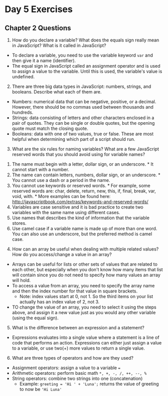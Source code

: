 # Day 5 Exercises

## Chapter 2 Questions
1) How do you declare a variable? What does the equals sign really mean in JavaScript? What is it called in JavaScript?
  * To declare a variable, you need to use the variable keyword ```var``` and then give it a name (identifier).
  * The equal sign in JavaScript called an assignment operator and is used to assign a value to the variable. Until this is used, the variable's value is undefined.


2) There are three big data types in JavaScript: numbers, strings, and booleans. Describe what each of them are.
  * Numbers: numerical data that can be negative, positive, or a decimal. However, there should be no commas used between thousands and hundreds.
  * Strings: data consisting of letters and other characters enclosed in a pair of quotes. They can be single or double quotes, but the opening quote must match the closing quote.
  * Booleans: data with one of two values, true or false. These are most helpful when determining which part of a script should run.


3) What are the six rules for naming variables? What are a few JavaScript reserved words that you should avoid using for variable names?
  1. The name must begin with a letter, dollar sign, or an underscore.
    * It cannot start with a number.
  2. The name can contain letters, numbers, dollar sign, or an underscore.
    * You cannot use a dash or a period in the name.
  3. You cannot use keywords or reserved words.
    * For example, some reserved words are: char, delete, return, new, this, if, final, break, var, void, with.
    * More examples can be found here: http://javascriptbook.com/extras/keywords-and-reserved-words/
  4. Variables are case sensitive and it is bad practice to create two variables with the same name using different cases.
  5. Use names that describes the kind of information that the variable stores.
  6. Use camel case if a variable name is made up of more than one word. You can also use an underscore, but the preferred method is camel case.


4) How can an array be useful when dealing with multiple related values? How do you access/change a value in an array?
  * Arrays can be useful for lists or other sets of values that are related to each other, but especially when you don't know how many items that list will contain since you do not need to specify how many values an array will hold.
  * To access a value from an array, you need to specify the array name and then the index number for that value in square brackets.
    * Note: index values start at 0, not 1. So the third items on your list actually has an index value of 2, not 3.
  * TO change the value of an array, you need to select it using the steps above, and assign it a new value just as you would any other variable (using the equal sign).


5) What is the difference between an expression and a statement?
  * Expressions evaluates into a single value where a statement is a line of code that performs an action. Expressions can either just assign a value to a variable, or use two(+) more values to return a single value.


6) What are three types of operators and how are they used?
  * Assignment operators: assign a value to a variable ```=```
  * Arithmetic operators: perform basic math ```*, +, -, /, ++, --, %```
  * String operators: combine two strings into one (concatenation) 
    * Example: ```greeting = 'Hi ' + 'Luna';``` returns the value of greeting to now be ```'Hi Luna'```
